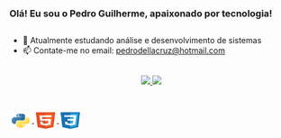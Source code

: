 ### Olá! Eu sou o Pedro Guilherme, apaixonado por tecnologia!
##
- 🌱 Atualmente estudando análise e desenvolvimento de sistemas
- 📫 Contate-me no email: pedrodellacruz@hotmail.com
##
<div align="center">
  <a href="https://github.com/pedrocruzgomes">
  <img height="180em" src="https://github-readme-stats.vercel.app/api?username=pedrocruzgomes&show_icons=true&theme=dark&include_all_commits=true&count_private=true"/>
  <img height="180em" src="https://github-readme-stats.vercel.app/api/top-langs/?username=pedrocruzgomes&layout=compact&langs_count=7&theme=dark"/>
</div>

##
<div style="display: inline_block"><br>
  <img align="center" alt="Rafa-Python" height="30" width="40" src="https://raw.githubusercontent.com/devicons/devicon/master/icons/python/python-original.svg">
  <img align="center" alt="Rafa-HTML" height="30" width="40" src="https://raw.githubusercontent.com/devicons/devicon/master/icons/html5/html5-original.svg">
  <img align="center" alt="Rafa-CSS" height="30" width="40" src="https://raw.githubusercontent.com/devicons/devicon/master/icons/css3/css3-original.svg">
</div>
